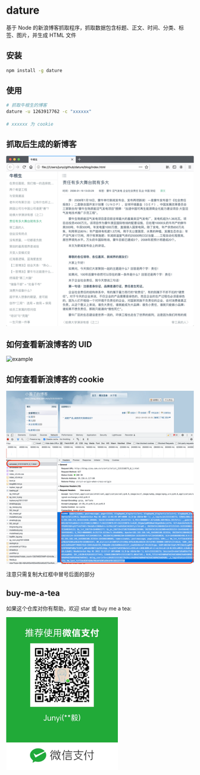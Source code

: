# dature
基于 Node 的新浪博客抓取程序，抓取数据包含标题、正文、时间、分类、标签、图片，并生成 HTML 文件

## 安装

```bash
npm install -g dature 
```

## 使用

```bash
# 抓取牛根生的博客
dature -u 1263917762 -c "xxxxxx"

# xxxxxx 为 cookie
```
## 抓取后生成的新博客
![example](https://raw.githubusercontent.com/junyiz/dature/master/images/example.jpg)

## 如何查看新浪博客的 UID
 
![example](https://raw.githubusercontent.com/junyiz/dature/master/images/sina.jpg)

## 如何查看新浪博客的 cookie

![cookie](https://raw.githubusercontent.com/junyiz/dature/master/images/cookie.png)

注意只需复制大红框中冒号后面的部分

## buy-me-a-tea
如果这个仓库对你有帮助，欢迎 star 或 buy me a tea:

<img src="https://raw.githubusercontent.com/junyiz/dature/master/images/wechat.jpg" width="300" />